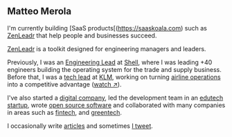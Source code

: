 ## Matteo Merola

I'm currently building [SaaS products[(https://saaskoala.com) such as [ZenLeadr](https://zenleadr.com/?utm_src=matteo.merola.co) that help people and businesses succeed.

[ZenLeadr](https://zenleadr.com/?utm_src=matteo.merola.co) is a toolkit designed for engineering managers and leaders.

Previously, I was an [Engineering Lead](https://www.linkedin.com/in/matteomerola/) at [Shell](https://shell.com), where I was leading +40 engineers building the operating system for the trade and supply business. Before that, I was a [tech lead](https://linkedin.com/in/matteomerola) at [KLM](https://www.klm.com), working on turning [airline operations](https://airlineoperations.ai) into a competitive advantage ([watch ↗](https://youtu.be/Tkn0Q-lkTP0)).

I've also started a [digital company](https://datasound.it), led the development team in an [edutech startup](https://corsi.it), wrote [open source software](https://www.github.com/mattmezza) and collaborated with many companies in areas such as [fintech](https://bunq.com), and [greentech](https://cleaopa.de).

I occasionally write [articles](https://matteo.merola.co/articles) and sometimes [I tweet](https://twitter.com/_mattmezza_).
